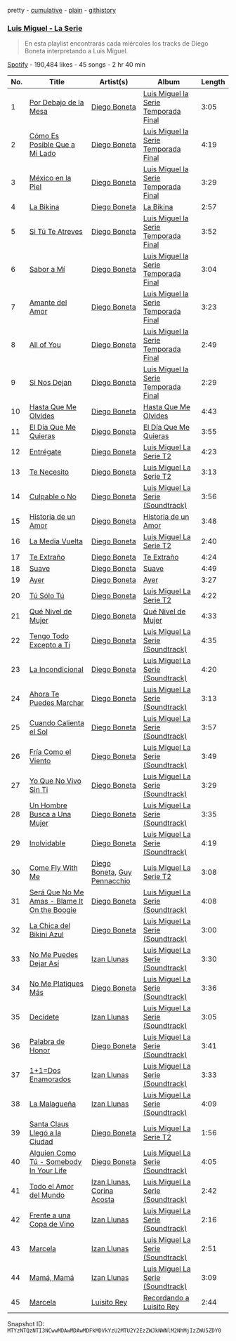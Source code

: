 pretty - [cumulative](/playlists/cumulative/37i9dQZF1DXanhKC7V8ubd.md) - [plain](/playlists/plain/37i9dQZF1DXanhKC7V8ubd) - [githistory](https://github.githistory.xyz/mackorone/spotify-playlist-archive/blob/main/playlists/plain/37i9dQZF1DXanhKC7V8ubd)

### [Luis Miguel \- La Serie](https://open.spotify.com/playlist/37i9dQZF1DXanhKC7V8ubd)

> En esta playlist encontrarás cada miércoles los tracks de Diego Boneta interpretando a Luis Miguel.

[Spotify](https://open.spotify.com/user/spotify) - 190,484 likes - 45 songs - 2 hr 40 min

| No. | Title | Artist(s) | Album | Length |
|---|---|---|---|---|
| 1 | [Por Debajo de la Mesa](https://open.spotify.com/track/3KCeHZSB3tN57gIiWj40Nl) | [Diego Boneta](https://open.spotify.com/artist/1Pu2OFhNGOTakxDgxoIXiv) | [Luis Miguel la Serie Temporada Final](https://open.spotify.com/album/6HhpzEOsGl0a0v2ybCaSIh) | 3:05 |
| 2 | [Cómo Es Posible Que a Mi Lado](https://open.spotify.com/track/3ZNjvghaZ3p4a3ev5X2x23) | [Diego Boneta](https://open.spotify.com/artist/1Pu2OFhNGOTakxDgxoIXiv) | [Luis Miguel la Serie Temporada Final](https://open.spotify.com/album/6HhpzEOsGl0a0v2ybCaSIh) | 4:19 |
| 3 | [México en la Piel](https://open.spotify.com/track/17SIFNywo6J4yiUM0cEeDF) | [Diego Boneta](https://open.spotify.com/artist/1Pu2OFhNGOTakxDgxoIXiv) | [Luis Miguel la Serie Temporada Final](https://open.spotify.com/album/6HhpzEOsGl0a0v2ybCaSIh) | 3:29 |
| 4 | [La Bikina](https://open.spotify.com/track/0GrtRrSXmetN8HSADzaksN) | [Diego Boneta](https://open.spotify.com/artist/1Pu2OFhNGOTakxDgxoIXiv) | [La Bikina](https://open.spotify.com/album/0m8kdXoItMbcWjsEksajys) | 2:57 |
| 5 | [Si Tú Te Atreves](https://open.spotify.com/track/6lqKyo2uHRAxz163EC1hM5) | [Diego Boneta](https://open.spotify.com/artist/1Pu2OFhNGOTakxDgxoIXiv) | [Luis Miguel la Serie Temporada Final](https://open.spotify.com/album/6HhpzEOsGl0a0v2ybCaSIh) | 3:52 |
| 6 | [Sabor a Mí](https://open.spotify.com/track/0PUZVtQYWvyUD0VOxUK7Ev) | [Diego Boneta](https://open.spotify.com/artist/1Pu2OFhNGOTakxDgxoIXiv) | [Luis Miguel la Serie Temporada Final](https://open.spotify.com/album/6HhpzEOsGl0a0v2ybCaSIh) | 3:04 |
| 7 | [Amante del Amor](https://open.spotify.com/track/5H9cJhQGbfi7BXk80rWKq3) | [Diego Boneta](https://open.spotify.com/artist/1Pu2OFhNGOTakxDgxoIXiv) | [Luis Miguel la Serie Temporada Final](https://open.spotify.com/album/6HhpzEOsGl0a0v2ybCaSIh) | 3:23 |
| 8 | [All of You](https://open.spotify.com/track/5t4lw59HJItPWcV7gsKagy) | [Diego Boneta](https://open.spotify.com/artist/1Pu2OFhNGOTakxDgxoIXiv) | [Luis Miguel la Serie Temporada Final](https://open.spotify.com/album/6HhpzEOsGl0a0v2ybCaSIh) | 2:49 |
| 9 | [Si Nos Dejan](https://open.spotify.com/track/0Wz6sKRnJ9EUpoJAAOjH2x) | [Diego Boneta](https://open.spotify.com/artist/1Pu2OFhNGOTakxDgxoIXiv) | [Luis Miguel la Serie Temporada Final](https://open.spotify.com/album/6HhpzEOsGl0a0v2ybCaSIh) | 2:29 |
| 10 | [Hasta Que Me Olvides](https://open.spotify.com/track/5sRQhIurHz9Gr00lk5wWqm) | [Diego Boneta](https://open.spotify.com/artist/1Pu2OFhNGOTakxDgxoIXiv) | [Hasta Que Me Olvides](https://open.spotify.com/album/1fjVUB39r0VTS7LOzz8tQG) | 4:43 |
| 11 | [El Día Que Me Quieras](https://open.spotify.com/track/5frOkpJXoZ5WrlOAqoYEef) | [Diego Boneta](https://open.spotify.com/artist/1Pu2OFhNGOTakxDgxoIXiv) | [El Día Que Me Quieras](https://open.spotify.com/album/4auglTOkWfOubadkkOCpTk) | 3:55 |
| 12 | [Entrégate](https://open.spotify.com/track/2d4U4ftlc81telim26UP4X) | [Diego Boneta](https://open.spotify.com/artist/1Pu2OFhNGOTakxDgxoIXiv) | [Luis Miguel La Serie T2](https://open.spotify.com/album/3hAc5107Po8dWGWUhD9hGs) | 4:23 |
| 13 | [Te Necesito](https://open.spotify.com/track/1ARevWPx2IB1qXzUo0IDPo) | [Diego Boneta](https://open.spotify.com/artist/1Pu2OFhNGOTakxDgxoIXiv) | [Luis Miguel La Serie T2](https://open.spotify.com/album/3hAc5107Po8dWGWUhD9hGs) | 3:13 |
| 14 | [Culpable o No](https://open.spotify.com/track/0DNHxpEfovbcmXkzKOffWt) | [Diego Boneta](https://open.spotify.com/artist/1Pu2OFhNGOTakxDgxoIXiv) | [Luis Miguel La Serie \(Soundtrack\)](https://open.spotify.com/album/1T67eqZahKH2yGavUtXAh7) | 3:56 |
| 15 | [Historia de un Amor](https://open.spotify.com/track/6wy5otuBHzxKATVWWZwsKN) | [Diego Boneta](https://open.spotify.com/artist/1Pu2OFhNGOTakxDgxoIXiv) | [Historia de un Amor](https://open.spotify.com/album/010CerMmX7k4LzkgXu5SMM) | 3:48 |
| 16 | [La Media Vuelta](https://open.spotify.com/track/2UCTiINWMSxmFNStfyegEG) | [Diego Boneta](https://open.spotify.com/artist/1Pu2OFhNGOTakxDgxoIXiv) | [Luis Miguel La Serie T2](https://open.spotify.com/album/3hAc5107Po8dWGWUhD9hGs) | 2:40 |
| 17 | [Te Extraño](https://open.spotify.com/track/4YwIZU5oOCWsp5wjsjA8uo) | [Diego Boneta](https://open.spotify.com/artist/1Pu2OFhNGOTakxDgxoIXiv) | [Te Extraño](https://open.spotify.com/album/08cWuYKcCjjaf2ErED4UKP) | 4:24 |
| 18 | [Suave](https://open.spotify.com/track/0RDiWWC4yPgaFoGrgCxDmB) | [Diego Boneta](https://open.spotify.com/artist/1Pu2OFhNGOTakxDgxoIXiv) | [Suave](https://open.spotify.com/album/08aF7IkHdd3hJb636uGdyc) | 4:49 |
| 19 | [Ayer](https://open.spotify.com/track/6FgRSLNdxmLAtpEKPGgYhn) | [Diego Boneta](https://open.spotify.com/artist/1Pu2OFhNGOTakxDgxoIXiv) | [Ayer](https://open.spotify.com/album/4GdulW4kyCxnisUuXXHmqI) | 3:27 |
| 20 | [Tú Sólo Tú](https://open.spotify.com/track/6YwmruSp13RNswEyUBIKpF) | [Diego Boneta](https://open.spotify.com/artist/1Pu2OFhNGOTakxDgxoIXiv) | [Luis Miguel La Serie T2](https://open.spotify.com/album/3hAc5107Po8dWGWUhD9hGs) | 4:22 |
| 21 | [Qué Nivel de Mujer](https://open.spotify.com/track/68Xni2o0en1EvMWwwGUnmn) | [Diego Boneta](https://open.spotify.com/artist/1Pu2OFhNGOTakxDgxoIXiv) | [Qué Nivel de Mujer](https://open.spotify.com/album/1WEkDzbCKP0j0MHRGvzzfO) | 4:33 |
| 22 | [Tengo Todo Excepto a Ti](https://open.spotify.com/track/1TjMz9DW8awR2MG8KkpqFR) | [Diego Boneta](https://open.spotify.com/artist/1Pu2OFhNGOTakxDgxoIXiv) | [Luis Miguel La Serie \(Soundtrack\)](https://open.spotify.com/album/1T67eqZahKH2yGavUtXAh7) | 4:35 |
| 23 | [La Incondicional](https://open.spotify.com/track/54f7LzaZQRoOaXDQvDmFQP) | [Diego Boneta](https://open.spotify.com/artist/1Pu2OFhNGOTakxDgxoIXiv) | [Luis Miguel La Serie \(Soundtrack\)](https://open.spotify.com/album/1T67eqZahKH2yGavUtXAh7) | 4:20 |
| 24 | [Ahora Te Puedes Marchar](https://open.spotify.com/track/4b9UopkOimH0tbL4pQS7Gq) | [Diego Boneta](https://open.spotify.com/artist/1Pu2OFhNGOTakxDgxoIXiv) | [Luis Miguel La Serie \(Soundtrack\)](https://open.spotify.com/album/1T67eqZahKH2yGavUtXAh7) | 3:13 |
| 25 | [Cuando Calienta el Sol](https://open.spotify.com/track/45b1FmcfKKktix1QYWC6m4) | [Diego Boneta](https://open.spotify.com/artist/1Pu2OFhNGOTakxDgxoIXiv) | [Luis Miguel La Serie \(Soundtrack\)](https://open.spotify.com/album/1T67eqZahKH2yGavUtXAh7) | 3:57 |
| 26 | [Fría Como el Viento](https://open.spotify.com/track/7sGwPh1SvRUH6QsWYYAmBk) | [Diego Boneta](https://open.spotify.com/artist/1Pu2OFhNGOTakxDgxoIXiv) | [Luis Miguel La Serie \(Soundtrack\)](https://open.spotify.com/album/1T67eqZahKH2yGavUtXAh7) | 3:49 |
| 27 | [Yo Que No Vivo Sin Ti](https://open.spotify.com/track/65AJt1ynmZMKcfbGWgtNVv) | [Diego Boneta](https://open.spotify.com/artist/1Pu2OFhNGOTakxDgxoIXiv) | [Luis Miguel La Serie \(Soundtrack\)](https://open.spotify.com/album/1T67eqZahKH2yGavUtXAh7) | 3:29 |
| 28 | [Un Hombre Busca a Una Mujer](https://open.spotify.com/track/0NbePi8fd6qmxTwIni7dLt) | [Diego Boneta](https://open.spotify.com/artist/1Pu2OFhNGOTakxDgxoIXiv) | [Luis Miguel La Serie \(Soundtrack\)](https://open.spotify.com/album/1T67eqZahKH2yGavUtXAh7) | 3:35 |
| 29 | [Inolvidable](https://open.spotify.com/track/1V1eFDVvVozde4gwQSnGHl) | [Diego Boneta](https://open.spotify.com/artist/1Pu2OFhNGOTakxDgxoIXiv) | [Luis Miguel La Serie \(Soundtrack\)](https://open.spotify.com/album/1T67eqZahKH2yGavUtXAh7) | 4:19 |
| 30 | [Come Fly With Me](https://open.spotify.com/track/2WY0EkMOBgShBfBcH5adPo) | [Diego Boneta](https://open.spotify.com/artist/1Pu2OFhNGOTakxDgxoIXiv), [Guy Pennacchio](https://open.spotify.com/artist/2siY1sedpaJyzYiiSnUfKn) | [Luis Miguel La Serie T2](https://open.spotify.com/album/3hAc5107Po8dWGWUhD9hGs) | 3:08 |
| 31 | [Será Que No Me Amas \- Blame It On the Boogie](https://open.spotify.com/track/562XxukLtmjvlIp3mE58Uv) | [Diego Boneta](https://open.spotify.com/artist/1Pu2OFhNGOTakxDgxoIXiv) | [Luis Miguel La Serie \(Soundtrack\)](https://open.spotify.com/album/1T67eqZahKH2yGavUtXAh7) | 4:08 |
| 32 | [La Chica del Bikini Azul](https://open.spotify.com/track/65Kwl5IbSUD8NEy5fVnGAX) | [Diego Boneta](https://open.spotify.com/artist/1Pu2OFhNGOTakxDgxoIXiv) | [Luis Miguel La Serie \(Soundtrack\)](https://open.spotify.com/album/1T67eqZahKH2yGavUtXAh7) | 3:00 |
| 33 | [No Me Puedes Dejar Así](https://open.spotify.com/track/6nEDSOTbtLlvGhm3lFalS3) | [Izan Llunas](https://open.spotify.com/artist/2ul9EYAgD5oc3ipp34QzMl) | [Luis Miguel La Serie \(Soundtrack\)](https://open.spotify.com/album/1T67eqZahKH2yGavUtXAh7) | 3:30 |
| 34 | [No Me Platiques Más](https://open.spotify.com/track/5UIYWktN5tXgCR8sIFdnfs) | [Diego Boneta](https://open.spotify.com/artist/1Pu2OFhNGOTakxDgxoIXiv) | [Luis Miguel La Serie \(Soundtrack\)](https://open.spotify.com/album/1T67eqZahKH2yGavUtXAh7) | 3:36 |
| 35 | [Decídete](https://open.spotify.com/track/5lRX73MHN130xWXV7p1tKe) | [Izan Llunas](https://open.spotify.com/artist/2ul9EYAgD5oc3ipp34QzMl) | [Luis Miguel La Serie \(Soundtrack\)](https://open.spotify.com/album/1T67eqZahKH2yGavUtXAh7) | 3:05 |
| 36 | [Palabra de Honor](https://open.spotify.com/track/0zUUBFTh54gN3sPqK4b1uy) | [Diego Boneta](https://open.spotify.com/artist/1Pu2OFhNGOTakxDgxoIXiv) | [Luis Miguel La Serie \(Soundtrack\)](https://open.spotify.com/album/1T67eqZahKH2yGavUtXAh7) | 3:41 |
| 37 | [1+1=Dos Enamorados](https://open.spotify.com/track/4GR446pvdwhSMO0jEuSiZI) | [Izan Llunas](https://open.spotify.com/artist/2ul9EYAgD5oc3ipp34QzMl) | [Luis Miguel La Serie \(Soundtrack\)](https://open.spotify.com/album/1T67eqZahKH2yGavUtXAh7) | 3:33 |
| 38 | [La Malagueña](https://open.spotify.com/track/3q2oxHvXIElGViJILUlHjA) | [Izan Llunas](https://open.spotify.com/artist/2ul9EYAgD5oc3ipp34QzMl) | [Luis Miguel La Serie \(Soundtrack\)](https://open.spotify.com/album/1T67eqZahKH2yGavUtXAh7) | 4:09 |
| 39 | [Santa Claus Llegó a la Ciudad](https://open.spotify.com/track/264Tse9ddCqOkBDtzBqlwE) | [Diego Boneta](https://open.spotify.com/artist/1Pu2OFhNGOTakxDgxoIXiv) | [Luis Miguel La Serie T2](https://open.spotify.com/album/3hAc5107Po8dWGWUhD9hGs) | 1:56 |
| 40 | [Alguien Como Tú \- Somebody In Your Life](https://open.spotify.com/track/2ekycP17cUY9XHzWilVyGC) | [Diego Boneta](https://open.spotify.com/artist/1Pu2OFhNGOTakxDgxoIXiv) | [Luis Miguel La Serie \(Soundtrack\)](https://open.spotify.com/album/1T67eqZahKH2yGavUtXAh7) | 4:05 |
| 41 | [Todo el Amor del Mundo](https://open.spotify.com/track/570hntyY2MNgVjGCUcr4nc) | [Izan Llunas](https://open.spotify.com/artist/2ul9EYAgD5oc3ipp34QzMl), [Corina Acosta](https://open.spotify.com/artist/2hd3n1SqHgKYTUi3uY62Jf) | [Luis Miguel La Serie \(Soundtrack\)](https://open.spotify.com/album/1T67eqZahKH2yGavUtXAh7) | 2:42 |
| 42 | [Frente a una Copa de Vino](https://open.spotify.com/track/3Xqp9CBGYXW6MjZB9MTeyH) | [Izan Llunas](https://open.spotify.com/artist/2ul9EYAgD5oc3ipp34QzMl) | [Luis Miguel La Serie \(Soundtrack\)](https://open.spotify.com/album/1T67eqZahKH2yGavUtXAh7) | 2:16 |
| 43 | [Marcela](https://open.spotify.com/track/7LJGQzwkRUYaTvXdASbSd2) | [Izan Llunas](https://open.spotify.com/artist/2ul9EYAgD5oc3ipp34QzMl) | [Luis Miguel La Serie \(Soundtrack\)](https://open.spotify.com/album/1T67eqZahKH2yGavUtXAh7) | 2:51 |
| 44 | [Mamá, Mamá](https://open.spotify.com/track/3rbFG6W7yWwjxpVLxcCqif) | [Izan Llunas](https://open.spotify.com/artist/2ul9EYAgD5oc3ipp34QzMl) | [Luis Miguel La Serie \(Soundtrack\)](https://open.spotify.com/album/1T67eqZahKH2yGavUtXAh7) | 3:09 |
| 45 | [Marcela](https://open.spotify.com/track/68Y9OKGMbnKL38o2gFEaoD) | [Luisito Rey](https://open.spotify.com/artist/1bdgHvfW3oLuPbeHEJeAqR) | [Recordando a Luisito Rey](https://open.spotify.com/album/58uPvmLFttDExcycapIS03) | 2:44 |

Snapshot ID: `MTYzNTQzNTI3NCwwMDAwMDAwMDFkMDVkYzU2MTU2Y2EzZWJkNWNlM2NhMjIzZWU5ZDY0`
